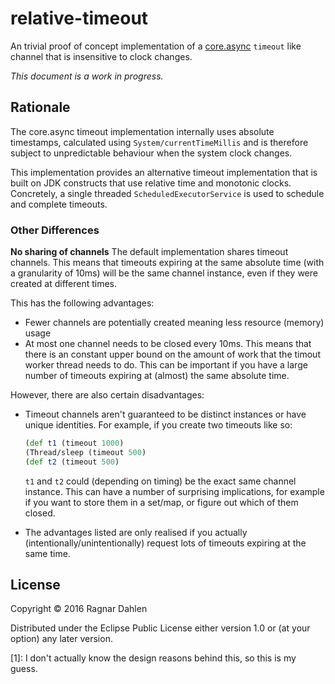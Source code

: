 # relative-timeout

An trivial proof of concept implementation of a
[core.async](https://github.com/clojure/core.async) `timeout` like
channel that is insensitive to clock changes.

*This document is a work in progress.*

## Rationale

The core.async timeout implementation internally uses absolute
timestamps, calculated using `System/currentTimeMillis` and is
therefore subject to unpredictable behaviour when the system clock
changes.

This implementation provides an alternative timeout implementation
that is built on JDK constructs that use relative time and monotonic
clocks. Concretely, a single threaded `ScheduledExecutorService` is
used to schedule and complete timeouts.

### Other Differences

**No sharing of channels** The default implementation shares timeout
channels. This means that timeouts expiring at the same absolute time
(with a granularity of 10ms) will be the same channel instance, even
if they were created at different times.

This has the following advantages:

- Fewer channels are potentially created meaning less resource
  (memory) usage
- At most one channel needs to be closed every 10ms. This means that
  there is an constant upper bound on the amount of work that the
  timout worker thread needs to do. This can be important if you have
  a large number of timeouts expiring at (almost) the same absolute
  time.
  
However, there are also certain disadvantages:

- Timeout channels aren't guaranteed to be distinct instances or have
  unique identities. For example, if you create two timeouts like so:

  ```clojure
  (def t1 (timeout 1000)
  (Thread/sleep (timeout 500)
  (def t2 (timeout 500)
  ```

  `t1` and `t2` could (depending on timing) be the exact same channel
  instance. This can have a number of surprising implications, for
  example if you want to store them in a set/map, or figure out which
  of them closed.
- The advantages listed are only realised if you actually
  (intentionally/unintentionally) request lots of timeouts expiring at
  the same time.


## License

Copyright © 2016 Ragnar Dahlen

Distributed under the Eclipse Public License either version 1.0 or (at
your option) any later version.

[1]: I don't actually know the design reasons behind this, so this is my guess.

